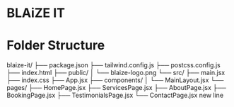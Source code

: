 # BLAiZE IT
# Folder Structure
blaize-it/
├── package.json
├── tailwind.config.js
├── postcss.config.js
├── index.html
├── public/
│   └── blaize-logo.png
└── src/
    ├── main.jsx
    ├── index.css
    ├── App.jsx
    ├── components/
    │   └── MainLayout.jsx
    └── pages/
        ├── HomePage.jsx
        ├── ServicesPage.jsx
        ├── AboutPage.jsx
        ├── BookingPage.jsx
        ├── TestimonialsPage.jsx
        └── ContactPage.jsx
        new line
